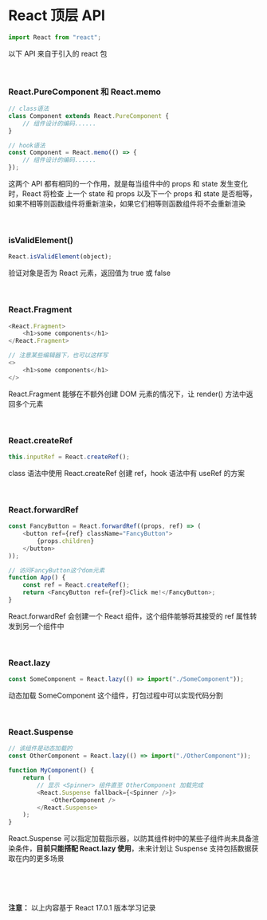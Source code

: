 # React 顶层 API

```javascript
import React from "react";
```

以下 API 来自于引入的 react 包

</br>

### React.PureComponent 和 React.memo

```javascript
// class语法
class Component extends React.PureComponent {
    // 组件设计的编码......
}

// hook语法
const Component = React.memo(() => {
    // 组件设计的编码......
});
```

这两个 API 都有相同的一个作用，就是每当组件中的 props 和 state 发生变化时，React 将检查 上一个 state 和 props 以及下一个 props 和 state 是否相等，如果不相等则函数组件将重新渲染，如果它们相等则函数组件将不会重新渲染

</br>

### isValidElement()

```javascript
React.isValidElement(object);
```

验证对象是否为 React 元素，返回值为 true 或 false

</br>

### React.Fragment

```javascript
<React.Fragment>
    <h1>some components</h1>
</React.Fragment>

// 注意某些编辑器下，也可以这样写
<>
    <h1>some components</h1>
</>
```

React.Fragment 能够在不额外创建 DOM 元素的情况下，让 render() 方法中返回多个元素

</br>

### React.createRef

```javascript
this.inputRef = React.createRef();
```

class 语法中使用 React.createRef 创建 ref，hook 语法中有 useRef 的方案

</br>

### React.forwardRef

```javascript
const FancyButton = React.forwardRef((props, ref) => (
    <button ref={ref} className="FancyButton">
        {props.children}
    </button>
));

// 访问FancyButton这个dom元素
function App() {
    const ref = React.createRef();
    return <FancyButton ref={ref}>Click me!</FancyButton>;
}
```

React.forwardRef 会创建一个 React 组件，这个组件能够将其接受的 ref 属性转发到另一个组件中

</br>

### React.lazy

```javascript
const SomeComponent = React.lazy(() => import("./SomeComponent"));
```

动态加载 SomeComponent 这个组件，打包过程中可以实现代码分割

</br>

### React.Suspense

```javascript
// 该组件是动态加载的
const OtherComponent = React.lazy(() => import("./OtherComponent"));

function MyComponent() {
    return (
        // 显示 <Spinner> 组件直至 OtherComponent 加载完成
        <React.Suspense fallback={<Spinner />}>
            <OtherComponent />
        </React.Suspense>
    );
}
```

React.Suspense 可以指定加载指示器，以防其组件树中的某些子组件尚未具备渲染条件，**目前只能搭配 React.lazy 使用**，未来计划让 Suspense 支持包括数据获取在内的更多场景

</br>

</br>
</br>

**注意：** 以上内容基于 React 17.0.1 版本学习记录
